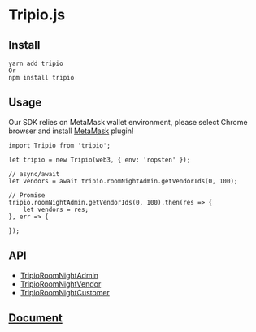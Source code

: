 # Tripio.js

## Install

```
yarn add tripio
Or
npm install tripio
```

## Usage

Our SDK relies on MetaMask wallet environment, please select Chrome browser and install [MetaMask](https://metamask.io/) plugin!

```
import Tripio from 'tripio';

let tripio = new Tripio(web3, { env: 'ropsten' });

// async/await
let vendors = await tripio.roomNightAdmin.getVendorIds(0, 100);

// Promise
tripio.roomNightAdmin.getVendorIds(0, 100).then(res => {
    let vendors = res;
}, err => {

});
```

## API

* [TripioRoomNightAdmin](./mds/admin.md)
* [TripioRoomNightVendor](./mds/vendor.md)
* [TripioRoomNightCustomer](./mds/customer.md)

## [Document](https://thetripio.github.io/tripio-js/)